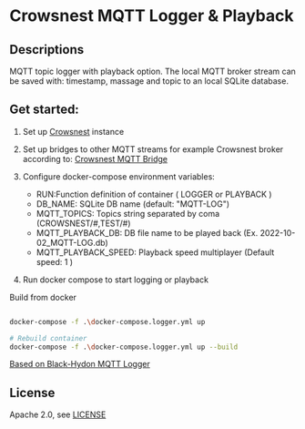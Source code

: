 # Crowsnest MQTT Logger & Playback

## Descriptions

MQTT topic logger with playback option. The local MQTT broker stream can be saved with: timestamp, massage and topic to an local SQLite database.

## Get started:

1. Set up [Crowsnest](https://github.com/MO-RISE/crowsnest) instance
2. Set up bridges to other MQTT streams for example Crowsnest broker according to: [Crowsnest MQTT Bridge](https://github.com/MO-RISE/crowsnest-bridge-mqtt/tree/8b980ddd6c224694dd0b3cce66a9e2a5bff23f8c)
3. Configure docker-compose environment variables:

   - RUN:Function definition of container ( LOGGER or PLAYBACK )
   - DB_NAME: SQLite DB name (default: "MQTT-LOG")
   - MQTT_TOPICS: Topics string separated by coma (CROWSNEST/#,TEST/#)
   - MQTT_PLAYBACK_DB: DB file name to be played back (Ex. 2022-10-02_MQTT-LOG.db)
   - MQTT_PLAYBACK_SPEED: Playback speed multiplayer (Default speed: 1 )

4. Run docker compose to start logging or playback 


Build from docker

```bash

docker-compose -f .\docker-compose.logger.yml up  

# Rebuild container 
docker-compose -f .\docker-compose.logger.yml up --build

```

[Based on Black-Hydon MQTT Logger](https://github.com/Blake-Haydon/mqtt-logger)

## License

Apache 2.0, see [LICENSE](./LICENSE)
